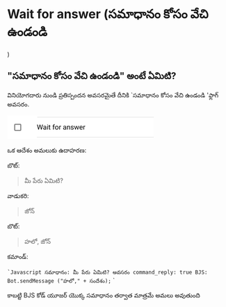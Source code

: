 # Wait for answer (సమాధానం కోసం వేచి ఉండండి
)

## "సమాధానం కోసం వేచి ఉండండి" అంటే ఏమిటి?

వినియోగదారు నుండి ప్రతిస్పందన అవసరమైతే దీనికి `సమాధానం కోసం వేచి ఉండండి 'ఫ్లాగ్ అవసరం.

![కమాండ్ ఎడిటింగ్‌లో సవరించవచ్చు](../.gitbook/assets/image%20%286%29.png)

ఒక ఆదేశం అమలుకు ఉదాహరణ:

బొట్:

> మీ పేరు ఏమిటి?

వాడుకరి:

> జోన్

బొట్:

> హలో, జోన్

కమాండ్:

`` `Javascript
సమాధానం: మీ పేరు ఏమిటి?
అవసరం
command_reply: true
BJS: Bot.sendMessage ("హలో," + సందేశం);
`` `

కాబట్టి BJS కోడ్ యూజర్ యొక్క సమాధానం తర్వాత మాత్రమే అమలు అవుతుంది

